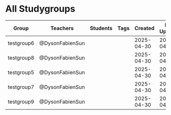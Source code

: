 # All Studygroups

| Group | Teachers | Students | Tags | Created | Last Updated |
|---------|--------|----------|------|---------|--------------|
| testgroup6 | @DysonFabienSun |  |  | 2025-04-30 | 2025-04-30 |
| testgroup8 | @DysonFabienSun |  |  | 2025-04-30 | 2025-04-30 |
| testgroup5 | @DysonFabienSun |  |  | 2025-04-30 | 2025-04-30 |
| testgroup7 | @DysonFabienSun |  |  | 2025-04-30 | 2025-04-30 |
| testgroup9 | @DysonFabienSun |  |  | 2025-04-30 | 2025-04-30 |

<script>
document.addEventListener('DOMContentLoaded', function() {
    const table = document.querySelector('table');
    const input = document.createElement('input');
    input.type = 'text';
    input.placeholder = 'Search projects...';
    input.style.marginBottom = '10px';
    input.style.width = '100%';
    input.style.padding = '8px';
    table.parentNode.insertBefore(input, table);

    input.addEventListener('keyup', function() {
        const filter = input.value.toLowerCase();
        const rows = table.querySelectorAll('tbody tr');
        
        rows.forEach(row => {
            const text = row.textContent.toLowerCase();
            row.style.display = text.includes(filter) ? '' : 'none';
        });
    });
});
</script>
